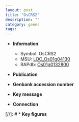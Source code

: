 ```yaml
---
layout: post
title: "OsCRS2"
description: ""
category: genes
tags: 
---
```


* **Information**  
    + Symbol: OsCRS2  
    + MSU: [LOC_Os01g04130](http://rice.uga.edu/cgi-bin/ORF_infopage.cgi?orf=LOC_Os01g04130)  
    + RAPdb: [Os01g0132800](http://rapdb.dna.affrc.go.jp/viewer/gbrowse_details/irgsp1?name=Os01g0132800)  

* **Publication**  

* **Genbank accession number**  

* **Key message**  

* **Connection**  

[//]: # * **Key figures**  


